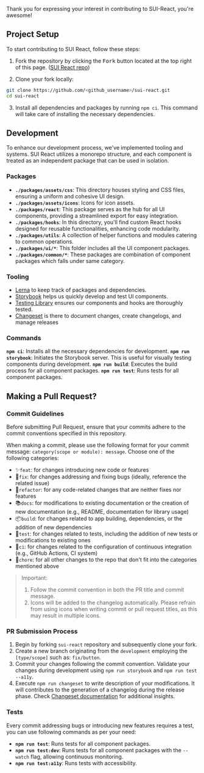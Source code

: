 Thank you for expressing your interest in contributing to SUI-React, you're awesome!

## Project Setup

To start contributing to SUI React, follow these steps:

1. Fork the repository by clicking the <kbd>Fork</kbd> button located at the top right of this page. ([SUI React repo](https://github.com/wpmudev/sui-react))

2. Clone your fork locally:

```sh
git clone https://github.com/<github_username>/sui-react.git
cd sui-react
```

3. Install all dependencies and packages by running `npm ci`. This command will take care of installing the necessary dependencies.

## Development

To enhance our development process, we've implemented tooling and systems. SUI React utilizes a monorepo structure, and each component is treated as an independent package that can be used in isolation.

### Packages
- **`./packages/assets/css`**: This directory houses styling and CSS files, ensuring a uniform and cohesive UI design.
- **`./packages/assets/icons`**: Icons for icon assets.
- **`./packages/react`**: This package serves as the hub for all UI components, providing a streamlined export for easy integration.
- **`./packages/hooks`**: In this directory, you'll find custom React hooks designed for reusable functionalities, enhancing code modularity.
- **`./packages/utils`**: A collection of helper functions and modules catering to common operations.
- **`./packages/ui/*`**: This folder includes all the UI component packages.
- **`./packages/common/*`**: These packages are combination of component packages which falls under same category.

### Tooling

- [Lerna](https://lerna.js.org/) to keep track of packages and dependencies.
- [Storybook](https://storybook.js.org/) helps us quickly develop and test UI components.
- [Testing Library](https://testing-library.com/)  ensures our components and hooks are thoroughly tested.
- [Changeset](https://github.com/atlassian/changesets) is there to document changes, create changelogs, and manage releases

### Commands

**`npm ci`**: Installs all the necessary dependencies for development.
**`npm run storybook`**: Initiates the Storybook server. This is useful for visually testing components during development.
**`npm run build`**: Executes the build process for all component packages.
**`npm run test`**: Runs tests for all component packages.

## Making a Pull Request?

### Commit Guidelines

Before submitting Pull Request, ensure that your commits adhere to the commit conventions specified in this repository.

When making a commit, please use the following format for your commit message: `category(scope or module): message`. Choose one of the following categories:


- ✨`feat`: for changes introducing new code or features
- 🐛`fix`: for changes addressing and fixing bugs (ideally, reference the related issue)
- 🔨`refactor`: for any code-related changes that are neither fixes nor features
- 📚`docs`: for modifications to existing documentation or the creation of new documentation (e.g., README, documentation for library usage)
- 📦`build`: for changes related to app building, dependencies, or the addition of new dependencies
- 🚨`test`: for changes related to tests, including the addition of new tests or modifications to existing ones
- 👷`ci`: for changes related to the configuration of continuous integration (e.g., GitHub Actions, CI system)
- 🔧`chore`: for all other changes to the repo that don't fit into the categories mentioned above

> Important: 
> 1. Follow the commit convention in both the PR title and commit message.
> 2. Icons will be added to the changelog automatically. Please refrain from using icons when writing commit or pull request titles, as this may result in multiple icons.

### PR Submission Process

1. Begin by forking `sui-react` repository and subsequently clone your fork.
2. Create a new branch originating from the `development` employing the `[type/scope]` such as: `fix/button`.
3. Commit your changes following the commit convention. Validate your changes during development using `npm run storybook` and `npm run test --a11y`.
4. Execute `npm run changeset` to write description of your modifications. It will contributes to the generation of a changelog during the release phase. Check [Changeset documentation](https://github.com/atlassian/changesets/tree/master/packages/cli) for additional insights.

### Tests

Every commit addressing bugs or introducing new features requires a test, you can use following commands as per your need:

- **`npm run test`**: Runs tests for all component packages.
- **`npm run test:dev`**: Runs tests for all component packages with the `--watch` flag, allowing continuous monitoring.
- **`npm run test:a11y`**: Runs tests with accessibility.
